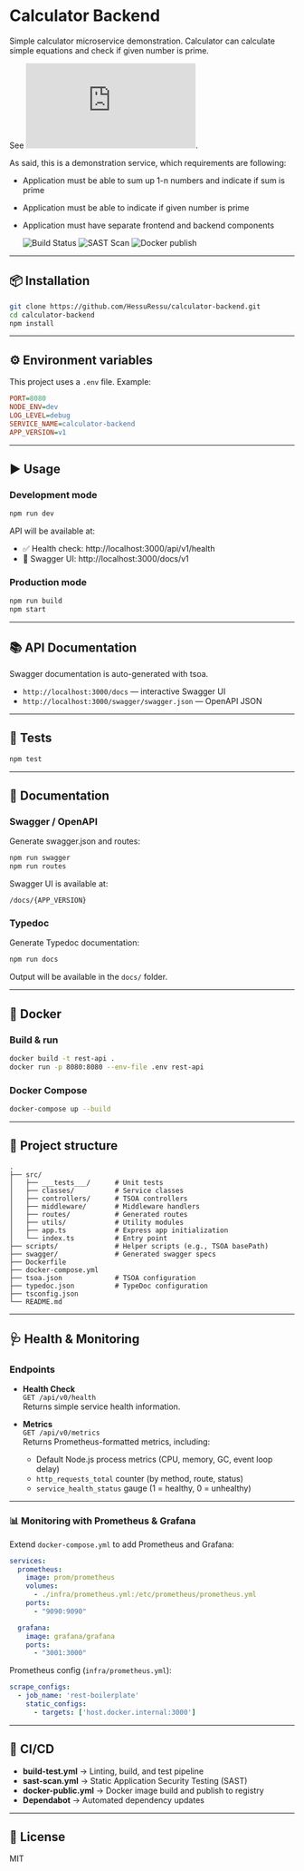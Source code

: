 # Calculator Backend

Simple calculator microservice demonstration.
Calculator can calculate simple equations and check if given number is prime.

See ![Source documentation](https://github.com/HessuRessu/calculator-backend/blob/main/docs/modules.md).

As said, this is a demonstration service, which requirements are following:
* Application must be able to sum up 1-n numbers and indicate if sum is prime
* Application must be able to indicate if given number is prime
* Application must have separate frontend and backend components

  ![Build Status](https://github.com/HessuRessu/calculator-backend/actions/workflows/build-test.yml/badge.svg)
  ![SAST Scan](https://github.com/HessuRessu/calculator-backend/actions/workflows/sast-scan.yml/badge.svg)
  ![Docker publish](https://github.com/HessuRessu/calculator-backend/actions/workflows/docker-publish.yml/badge.svg)

---

## 📦 Installation

``` bash
git clone https://github.com/HessuRessu/calculator-backend.git
cd calculator-backend
npm install
```

---

## ⚙️ Environment variables

This project uses a `.env` file. Example:  

``` ini
PORT=8080
NODE_ENV=dev
LOG_LEVEL=debug
SERVICE_NAME=calculator-backend
APP_VERSION=v1
```

---

## ▶️ Usage

### Development mode

``` bash
npm run dev
```

API will be available at:  
- ✅ Health check: http://localhost:3000/api/v1/health  
- 📖 Swagger UI: http://localhost:3000/docs/v1  

### Production mode

``` bash
npm run build
npm start
```

---

## 📚 API Documentation

Swagger documentation is auto-generated with tsoa.

- `http://localhost:3000/docs` — interactive Swagger UI  
- `http://localhost:3000/swagger/swagger.json` — OpenAPI JSON  

---

## 🧪 Tests

``` bash
npm test
```

---

## 📑 Documentation

### Swagger / OpenAPI

Generate swagger.json and routes:  

``` bash
npm run swagger
npm run routes
```

Swagger UI is available at:  

`/docs/{APP_VERSION}`

### Typedoc

Generate Typedoc documentation:  

``` bash
npm run docs
```

Output will be available in the `docs/` folder.

---

## 🐳 Docker

### Build & run

``` bash
docker build -t rest-api .
docker run -p 8080:8080 --env-file .env rest-api
```

### Docker Compose

``` bash
docker-compose up --build
```

---

## 📂 Project structure

``` text
.
├── src/
│   ├── ___tests___/      # Unit tests
│   ├── classes/          # Service classes
│   ├── controllers/      # TSOA controllers
│   ├── middleware/       # Middleware handlers
│   ├── routes/           # Generated routes
│   ├── utils/            # Utility modules
│   ├── app.ts            # Express app initialization
│   └── index.ts          # Entry point
├── scripts/              # Helper scripts (e.g., TSOA basePath)
├── swagger/              # Generated swagger specs
├── Dockerfile
├── docker-compose.yml
├── tsoa.json             # TSOA configuration
├── typedoc.json          # TypeDoc configuration
├── tsconfig.json
└── README.md
```

---

## 🩺 Health & Monitoring

### Endpoints

- **Health Check**  
  `GET /api/v0/health`  
  Returns simple service health information.

- **Metrics**  
  `GET /api/v0/metrics`  
  Returns Prometheus-formatted metrics, including:
  - Default Node.js process metrics (CPU, memory, GC, event loop delay)  
  - `http_requests_total` counter (by method, route, status)  
  - `service_health_status` gauge (1 = healthy, 0 = unhealthy)  

---

### 📊 Monitoring with Prometheus & Grafana

Extend `docker-compose.yml` to add Prometheus and Grafana:

``` yaml
services:
  prometheus:
    image: prom/prometheus
    volumes:
      - ./infra/prometheus.yml:/etc/prometheus/prometheus.yml
    ports:
      - "9090:9090"

  grafana:
    image: grafana/grafana
    ports:
      - "3001:3000"
```

Prometheus config (`infra/prometheus.yml`):

``` yaml
scrape_configs:
  - job_name: 'rest-boilerplate'
    static_configs:
      - targets: ['host.docker.internal:3000']
```

---

## 🤖 CI/CD

- **build-test.yml** → Linting, build, and test pipeline  
- **sast-scan.yml** → Static Application Security Testing (SAST)  
- **docker-public.yml** → Docker image build and publish to registry  
- **Dependabot** → Automated dependency updates  

---

## 📜 License

MIT